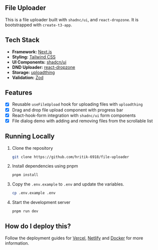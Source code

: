 ## File Uploader

This is a file uploader built with `shadnc/ui`, and `react-dropzone`. It is bootstrapped with `create-t3-app`.

## Tech Stack

- **Framework:** [Next.js](https://nextjs.org)
- **Styling:** [Tailwind CSS](https://tailwindcss.com)
- **UI Components:** [shadcn/ui](https://ui.shadcn.com)
- **DND Uploader:** [react-dropzone](https://react-dropzone.js.org/)
- **Storage:** [uploadthing](https://uploadthing.com)
- **Validation:** [Zod](https://zod.dev)

## Features

- [x] Reusable `useFileUpload` hook for uploading files with `uploadthing`
- [x] Drag and drop file upload component with progress bar
- [x] React-hook-form integration with `shadnc/ui` form components
- [x] File dialog demo with adding and removing files from the scrollable list

## Running Locally

1. Clone the repository

   ```bash
   git clone https://github.com/hritik-6918/file-uploader
   ```

2. Install dependencies using pnpm

   ```bash
   pnpm install
   ```

3. Copy the `.env.example` to `.env` and update the variables.

   ```bash
   cp .env.example .env
   ```

4. Start the development server

   ```bash
   pnpm run dev
   ```

## How do I deploy this?

Follow the deployment guides for [Vercel](https://create.t3.gg/en/deployment/vercel), [Netlify](https://create.t3.gg/en/deployment/netlify) and [Docker](https://create.t3.gg/en/deployment/docker) for more information.
